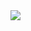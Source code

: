 <img src="https://images-wixmp-ed30a86b8c4ca887773594c2.wixmp.com/f/9ca6fa82-1a36-4edf-96d8-e9f253cf4d9b/d53gonb-c6e54b98-31cd-45cf-942e-9b8b16329026.png/v1/fill/w_851,h_314,q_80,strp/praise_the_sun_banner_by_mrwallas79_d53gonb-fullview.jpg?token=eyJ0eXAiOiJKV1QiLCJhbGciOiJIUzI1NiJ9.eyJzdWIiOiJ1cm46YXBwOjdlMGQxODg5ODIyNjQzNzNhNWYwZDQxNWVhMGQyNmUwIiwiaXNzIjoidXJuOmFwcDo3ZTBkMTg4OTgyMjY0MzczYTVmMGQ0MTVlYTBkMjZlMCIsIm9iaiI6W1t7ImhlaWdodCI6Ijw9MzE0IiwicGF0aCI6IlwvZlwvOWNhNmZhODItMWEzNi00ZWRmLTk2ZDgtZTlmMjUzY2Y0ZDliXC9kNTNnb25iLWM2ZTU0Yjk4LTMxY2QtNDVjZi05NDJlLTliOGIxNjMyOTAyNi5wbmciLCJ3aWR0aCI6Ijw9ODUxIn1dXSwiYXVkIjpbInVybjpzZXJ2aWNlOmltYWdlLm9wZXJhdGlvbnMiXX0.SHQU6dk_yD6IP9Mprf78Ck36-sYj5R74Ck5CJemkHOw">
                                                                                                           

<!--
**KayatoSan/KayatoSan** is a ✨ _special_ ✨ repository because its `README.md` (this file) appears on your GitHub profile.

Here are some ideas to get you started:

- 🔭 I’m currently working on ...
- 🌱 I’m currently learning ...
- 👯 I’m looking to collaborate on ...
- 🤔 I’m looking for help with ...
- 💬 Ask me about ...
- 📫 How to reach me: ...
- 😄 Pronouns: ...
- ⚡ Fun fact: ...
-->
